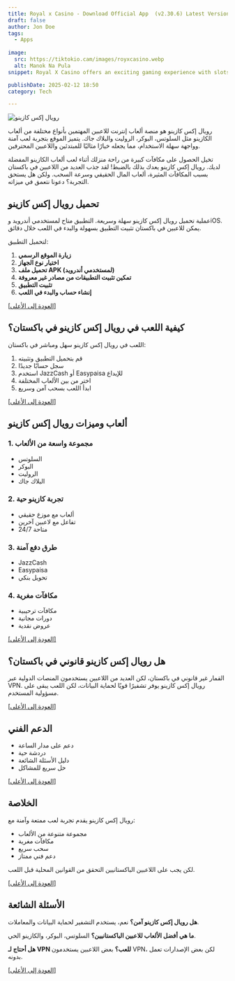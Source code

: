 ```yaml
---
title: Royal x Casino - Download Official App  (v2.30.6) Latest Version
draft: false
author: Jon Doe 
tags:
  - Apps
  
image:
  src: https://tiktokio.cam/images/royxcasino.webp
  alt: Manok Na Pula
snippet: Royal X Casino offers an exciting gaming experience with slots, poker, and live dealer games. 

publishDate: 2025-02-12 18:50
category: Tech

---
```


![رويال إكس كازينو](https://tiktokio.cam/images/royxcasino.webp "واجهة رويال إكس كازينو")

رويال إكس كازينو هو منصة ألعاب إنترنت للاعبين المهتمين بأنواع مختلفة من ألعاب الكازينو مثل السلوتس، البوكر، الروليت والبلاك جاك. يتميز الموقع بتجربة لعب آمنة وواجهة سهلة الاستخدام، مما يجعله خيارًا مثاليًا للمبتدئين واللاعبين المحترفين.

تخيل الحصول على مكافآت كبيرة من راحة منزلك أثناء لعب ألعاب الكازينو المفضلة لديك. رويال إكس كازينو يعدك بذلك بالضبط! لقد جذب العديد من اللاعبين في باكستان بسبب المكافآت المثيرة، ألعاب المال الحقيقي وسرعة السحب. ولكن هل يستحق التجربة؟ دعونا نتعمق في ميزاته.

<a id="top"></a>

## تحميل رويال إكس كازينو ##
عملية تحميل رويال إكس كازينو سهلة وسريعة. التطبيق متاح لمستخدمي أندرويد وiOS. يمكن للاعبين في باكستان تثبيت التطبيق بسهولة والبدء في اللعب خلال دقائق.

لتحميل التطبيق:
1. **زيارة الموقع الرسمي**
2. **اختيار نوع الجهاز**
3. **تحميل ملف APK (لمستخدمي أندرويد)**
4. **تمكين تثبيت التطبيقات من مصادر غير معروفة**
5. **تثبيت التطبيق**
6. **إنشاء حساب والبدء في اللعب**

<a href="#top">[العودة إلى الأعلى]</a>

## كيفية اللعب في رويال إكس كازينو في باكستان؟ ##
اللعب في رويال إكس كازينو سهل ومباشر في باكستان:
1. قم بتحميل التطبيق وتثبيته
2. سجل حسابًا جديدًا
3. استخدم JazzCash أو Easypaisa للإيداع
4. اختر من بين الألعاب المختلفة
5. ابدأ اللعب بسحب آمن وسريع

<a href="#top">[العودة إلى الأعلى]</a>

## ألعاب وميزات رويال إكس كازينو ##

### 1. مجموعة واسعة من الألعاب ###
- السلوتس
- البوكر
- الروليت
- البلاك جاك

### 2. تجربة كازينو حية ###
- ألعاب مع موزع حقيقي
- تفاعل مع لاعبين آخرين
- متاحة 24/7

### 3. طرق دفع آمنة ###
- JazzCash
- Easypaisa
- تحويل بنكي

### 4. مكافآت مغرية ###
- مكافآت ترحيبية
- دورات مجانية
- عروض نقدية

<a href="#top">[العودة إلى الأعلى]</a>

## هل رويال إكس كازينو قانوني في باكستان؟ ##
القمار غير قانوني في باكستان، لكن العديد من اللاعبين يستخدمون المنصات الدولية عبر VPN. رويال إكس كازينو يوفر تشفيرًا قويًا لحماية البيانات، لكن اللعب يبقى على مسؤولية المستخدم.

<a href="#top">[العودة إلى الأعلى]</a>

## الدعم الفني ##
- دعم على مدار الساعة
- دردشة حية
- دليل الأسئلة الشائعة
- حل سريع للمشاكل

<a href="#top">[العودة إلى الأعلى]</a>

## الخلاصة ##
رويال إكس كازينو يقدم تجربة لعب ممتعة وآمنة مع:
- مجموعة متنوعة من الألعاب
- مكافآت مغرية
- سحب سريع
- دعم فني ممتاز

لكن يجب على اللاعبين الباكستانيين التحقق من القوانين المحلية قبل اللعب.

<a href="#top">[العودة إلى الأعلى]</a>

## الأسئلة الشائعة ##

**هل رويال إكس كازينو آمن؟**
نعم، يستخدم التشفير لحماية البيانات والمعاملات.

**ما هي أفضل الألعاب للاعبين الباكستانيين؟**
السلوتس، البوكر، والكازينو الحي.

**هل أحتاج لـ VPN للعب؟**
بعض اللاعبين يستخدمون VPN، لكن بعض الإصدارات تعمل بدونه.

<a href="#top">[العودة إلى الأعلى]</a>